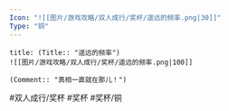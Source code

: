 ```yaml
---
Icon: "![[图片/游戏攻略/双人成行/奖杯/遥远的频率.png|30]]"
Type: "铜"
---
```

```ad-common-bronze-trophy
title: (Title:: "遥远的频率")
![[图片/游戏攻略/双人成行/奖杯/遥远的频率.png|100]]

(Comment:: "真相一直就在那儿！")
```

#双人成行/奖杯 #奖杯 #奖杯/铜
